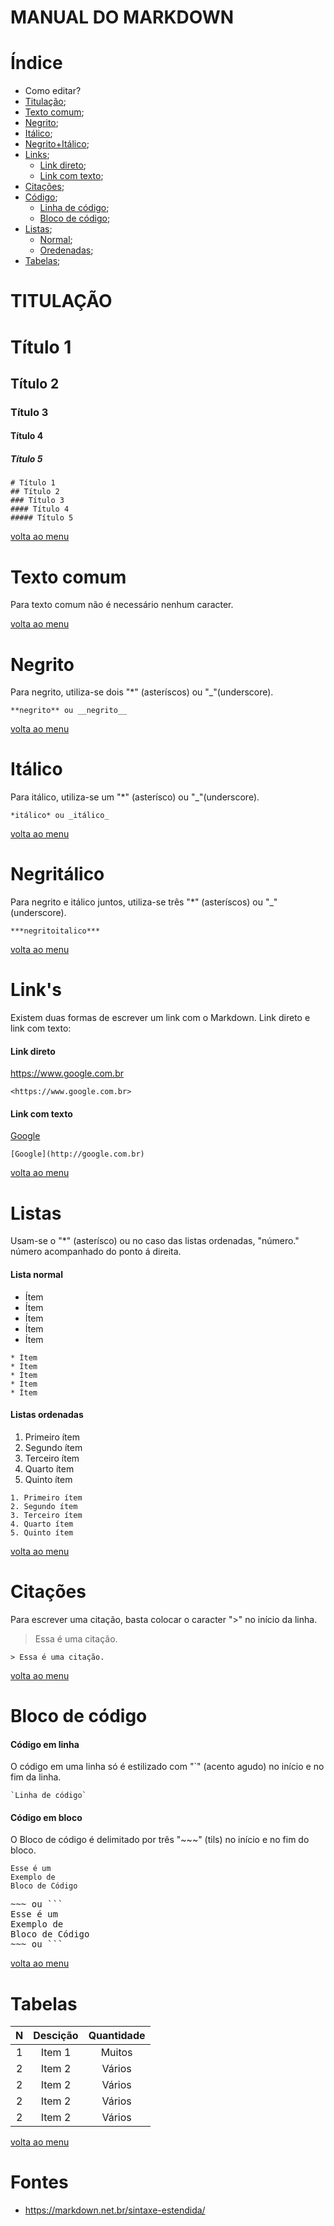 # MANUAL DO MARKDOWN


<a id="menu"></a>

# Índice
* Como editar?
* [Titulação](#menu_titulacao);
* [Texto comum](#menu_textocomum);
* [Negrito](#menu_negrito);
* [Itálico](#menu_italico);
* [Negrito+Itálico](#menu_negritalico);
* [Links](#menu_links);
    * [Link direto](#menu_linkd);
    * [Link com texto](#menu_linkt);
* [Citações](#menu_citacao);
* [Código](#menu_codigo);
    * [Linha de código](#menu_codigol);
    * [Bloco de código](#menu_codigob);
* [Listas](#menu_list);
    * [Normal](#menu_listn);
    * [Oredenadas](#menu_listo);
* [Tabelas](#menu_tabela);


<a id="menu_titulacao"></a>
# TITULAÇÃO

# Título 1 
## Título 2
### Título 3
#### Título 4
##### Título 5

```
# Título 1
## Título 2
### Título 3
#### Título 4
##### Título 5
```
[volta ao menu](#menu)


<a id="menu_textocomum"></a>
# Texto comum 
Para texto comum não é necessário nenhum caracter.

[volta ao menu](#menu)



<a id="menu_negrito"></a>
# Negrito 

Para negrito, utiliza-se dois "*" (asteríscos) ou "_"(underscore).

~~~
**negrito** ou __negrito__
~~~
[volta ao menu](#menu)


<a id="menu_italico"></a>
# Itálico 

Para itálico, utiliza-se um "*" (asterísco) ou "_"(underscore).

~~~
*itálico* ou _itálico_
~~~
[volta ao menu](#menu)


<a id="menu_negritalico"></a>
# Negritálico 

Para negrito e itálico juntos, utiliza-se três "*" (asteríscos) ou "_"(underscore).

~~~
***negritoitalico***
~~~
[volta ao menu](#menu)


<a id="menu_links"></a>
# Link's 

Existem duas formas de escrever um link com o Markdown. Link direto e link com texto:


<a id="menu_linkd"></a>
#### Link direto

<https://www.google.com.br>
~~~
<https://www.google.com.br>
~~~


<a id="menu_linkt"></a>
#### Link com texto

[Google](http://google.com.br)
~~~
[Google](http://google.com.br)
~~~

[volta ao menu](#menu)


<a id="menu_list"></a>
# Listas 

Usam-se o "*" (asterísco) ou no caso das listas ordenadas, "número." número acompanhado do ponto á direita.
 
<a id="menu_listn"></a>
#### Lista normal

* Ítem
* Ítem
* Ítem
* Ítem
* Ítem

```
* Ítem
* Ítem
* Ítem
* Ítem
* Ítem
```

<a id="menu_listno"></a>
#### Listas ordenadas

1. Primeiro ítem
2. Segundo ítem
3. Terceiro ítem
4. Quarto ítem
5. Quinto ítem

```
1. Primeiro ítem
2. Segundo ítem
3. Terceiro ítem
4. Quarto ítem
5. Quinto ítem
```
[volta ao menu](#menu)


<a id="menu_citacao"></a>
# Citações

Para escrever uma citação, basta colocar o caracter ">" no início da linha.

> Essa é uma citação.

```
> Essa é uma citação.
```
[volta ao menu](#menu)


<a id="menu_codigo"></a>
# Bloco de código

<a id="menu_codigol"></a>
#### Código em linha

O código em uma linha só é estilizado com "`" (acento agudo) no início e no fim da linha.

~~~
`Linha de código` 
~~~

<a id="menu_codigob"></a>
#### Código em bloco

O Bloco de código é delimitado por três "~~~" (tils) no início e no fim do bloco.

```
Esse é um
Exemplo de
Bloco de Código
```

<pre>
~~~ ou ```
Esse é um
Exemplo de
Bloco de Código
~~~ ou ```
</pre>
[volta ao menu](#menu)


<a id="menu_tabela"></a>
# Tabelas

N  | Descição      | Quantidade |
:-:|:------------: | :---------:|
1  | Item 1        | Muitos     |
2  | Item 2        | Vários     |
2  | Item 2        | Vários     |
2  | Item 2        | Vários     |
2  | Item 2        | Vários     |

[volta ao menu](#menu)


# Fontes
* https://markdown.net.br/sintaxe-estendida/